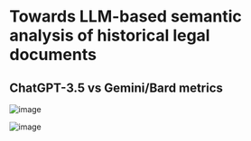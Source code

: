 # Towards LLM-based semantic analysis of historical legal documents

## ChatGPT-3.5 vs Gemini/Bard metrics

![image](https://github.com/AndreasSoularidis/LLM_historical_legal_documents/assets/20847732/ec62e1f4-5830-466e-a508-881caf8f13ec)

![image](https://github.com/AndreasSoularidis/LLM_historical_legal_documents/assets/20847732/0ec58f46-22cd-41aa-8878-010d2b0c3ad2)

